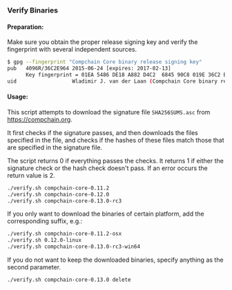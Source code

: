 ### Verify Binaries

#### Preparation:

Make sure you obtain the proper release signing key and verify the fingerprint with several independent sources.

```sh
$ gpg --fingerprint "Compchain Core binary release signing key"
pub   4096R/36C2E964 2015-06-24 [expires: 2017-02-13]
      Key fingerprint = 01EA 5486 DE18 A882 D4C2  6845 90C8 019E 36C2 E964
uid                  Wladimir J. van der Laan (Compchain Core binary release signing key) <laanwj@gmail.com>
```

#### Usage:

This script attempts to download the signature file `SHA256SUMS.asc` from https://compchain.org.

It first checks if the signature passes, and then downloads the files specified in the file, and checks if the hashes of these files match those that are specified in the signature file.

The script returns 0 if everything passes the checks. It returns 1 if either the signature check or the hash check doesn't pass. If an error occurs the return value is 2.


```sh
./verify.sh compchain-core-0.11.2
./verify.sh compchain-core-0.12.0
./verify.sh compchain-core-0.13.0-rc3
```

If you only want to download the binaries of certain platform, add the corresponding suffix, e.g.:

```sh
./verify.sh compchain-core-0.11.2-osx
./verify.sh 0.12.0-linux
./verify.sh compchain-core-0.13.0-rc3-win64
```

If you do not want to keep the downloaded binaries, specify anything as the second parameter.

```sh
./verify.sh compchain-core-0.13.0 delete
```
